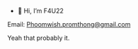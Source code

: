 - 👋 Hi, I’m F4U22




Email: Phoomwish.promthong@gmail.com

Yeah that probably it.

<!---
F4U22/F4U22 is a ✨ special ✨ repository because its `README.md` (this file) appears on your GitHub profile.
You can click the Preview link to take a look at your changes.
--->
